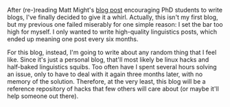 <!-- begin metadata
title: Testing: First Post
date: 2012-11-27 08:07
categories:
- general
- octopress
end metadata -->

After (re-)reading Matt Might's [blog post][mm] encouraging PhD students to
write blogs, I've finally decided to give it a whirl. Actually, this isn't my
first blog, but my previous one failed miserably for one simple reason: I set
the bar too high for myself. I only wanted to write high-quality linguistics
posts, which ended up meaning one post every six months.

[mm]: http://matt.might.net/articles/how-to-blog-as-an-academic/

For this blog, instead, I'm going to write about any random thing that I feel
like. Since it's just a personal blog, that'll most likely be linux hacks and
half-baked linguistics squibs. Too often have I spent several hours solving an
issue, only to have to deal with it again three months later, with no memory of
the solution. Therefore, at the very least, this blog will be a reference
repository of hacks that few others will care about (or maybe it'll help
someone out there).

